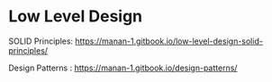 # Low Level Design

SOLID Principles: https://manan-1.gitbook.io/low-level-design-solid-principles/

Design Patterns : https://manan-1.gitbook.io/design-patterns/